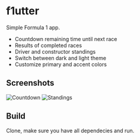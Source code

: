 # f1utter

Simple Formula 1 app.
+ Countdown remaining time until next race
+ Results of completed races
+ Driver and constructor standings
+ Switch between dark and light theme
+ Customize primary and accent colors

## Screenshots

![Countdown](http://ahmedbera.github.io/img/f1utter1-preview.png)
![Standings](http://ahmedbera.github.io/img/f1utter2-preview.png)

## Build

Clone, make sure you have all dependecies and run.

